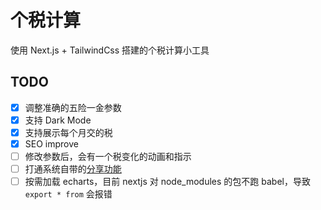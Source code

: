 # 个税计算

使用 Next.js + TailwindCss 搭建的个税计算小工具

## TODO

- [x] 调整准确的五险一金参数
- [x] 支持 Dark Mode
- [x] 支持展示每个月交的税
- [x] SEO improve
- [ ] 修改参数后，会有一个税变化的动画和指示
- [ ] 打通系统自带的[分享功能](https://web.dev/web-share/)
- [ ] 按需加载 echarts，目前 nextjs 对 node_modules 的包不跑 babel，导致 `export * from` 会报错

